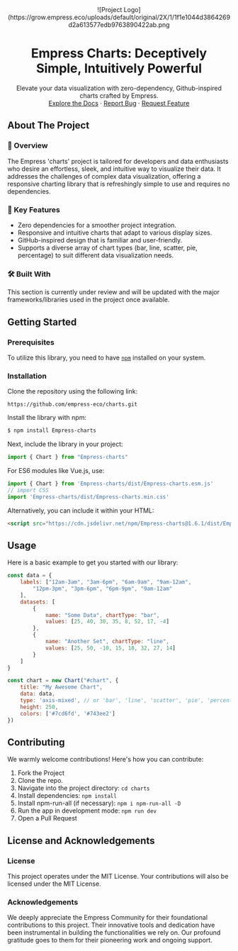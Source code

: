 <div align="center">
![Project Logo](https://grow.empress.eco/uploads/default/original/2X/1/1f1e1044d3864269d2a613577edb9763890422ab.png
<h1 align="center">Empress Charts: Deceptively Simple, Intuitively Powerful</h1>
<p align="center">
Elevate your data visualization with zero-dependency, Github-inspired charts crafted by Empress.
<br />
<a href="https://grow.empress.eco/">Explore the Docs</a>
·
<a href="https://github.com/empress-eco/charts/issues">Report Bug</a>
·
<a href="https://github.com/empress-eco/charts/issues/new">Request Feature</a>
</p>
</div>

## About The Project

### 📖 Overview
The Empress 'charts' project is tailored for developers and data enthusiasts who desire an effortless, sleek, and intuitive way to visualize their data. It addresses the challenges of complex data visualization, offering a responsive charting library that is refreshingly simple to use and requires no dependencies.

### 🌟 Key Features
- Zero dependencies for a smoother project integration.
- Responsive and intuitive charts that adapt to various display sizes.
- GitHub-inspired design that is familiar and user-friendly.
- Supports a diverse array of chart types (bar, line, scatter, pie, percentage) to suit different data visualization needs.

### 🛠 Built With
This section is currently under review and will be updated with the major frameworks/libraries used in the project once available.

## Getting Started

### Prerequisites
To utilize this library, you need to have [`npm`](https://www.npmjs.com/get-npm) installed on your system.

### Installation
Clone the repository using the following link:

```
https://github.com/empress-eco/charts.git
```

Install the library with npm:

```sh
$ npm install Empress-charts
```

Next, include the library in your project:

```js
import { Chart } from "Empress-charts"
```

For ES6 modules like Vue.js, use:

```js
import { Chart } from 'Empress-charts/dist/Empress-charts.esm.js'
// import CSS
import 'Empress-charts/dist/Empress-charts.min.css'
```

Alternatively, you can include it within your HTML:

```html
<script src="https://cdn.jsdelivr.net/npm/Empress-charts@1.6.1/dist/Empress-charts.min.umd.js"></script>
```

## Usage
Here is a basic example to get you started with our library:

```js
const data = {
    labels: ["12am-3am", "3am-6pm", "6am-9am", "9am-12am",
        "12pm-3pm", "3pm-6pm", "6pm-9pm", "9am-12am"
    ],
    datasets: [
        {
            name: "Some Data", chartType: "bar",
            values: [25, 40, 30, 35, 8, 52, 17, -4]
        },
        {
            name: "Another Set", chartType: "line",
            values: [25, 50, -10, 15, 18, 32, 27, 14]
        }
    ]
}

const chart = new Chart("#chart", {
    title: "My Awesome Chart",
    data: data,
    type: 'axis-mixed', // or 'bar', 'line', 'scatter', 'pie', 'percentage'
    height: 250,
    colors: ['#7cd6fd', '#743ee2']
})
```

## Contributing
We warmly welcome contributions! Here's how you can contribute:

1. Fork the Project
2. Clone the repo.
3. Navigate into the project directory: `cd charts`
4. Install dependencies: `npm install`
5. Install npm-run-all (if necessary): `npm i npm-run-all -D`
6. Run the app in development mode: `npm run dev`
7. Open a Pull Request

## License and Acknowledgements

### License
This project operates under the MIT License. Your contributions will also be licensed under the MIT License.

### Acknowledgements
We deeply appreciate the Empress Community for their foundational contributions to this project. Their innovative tools and dedication have been instrumental in building the functionalities we rely on. Our profound gratitude goes to them for their pioneering work and ongoing support.